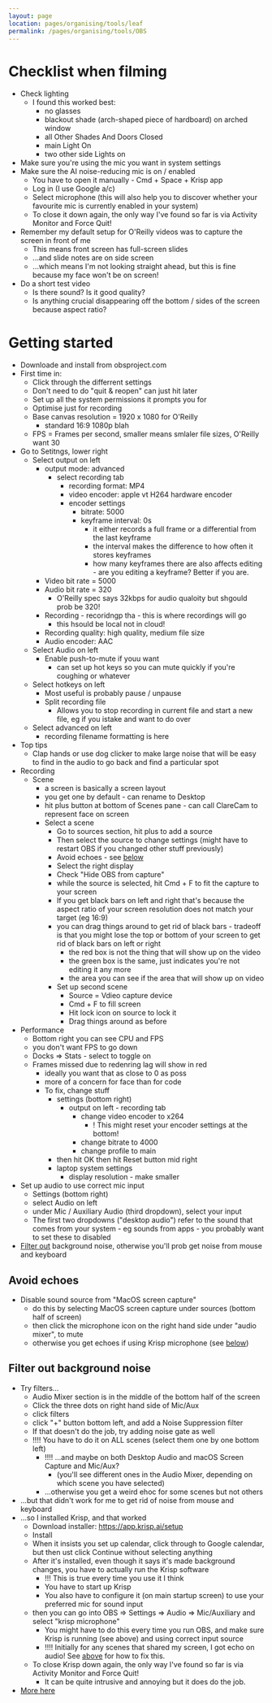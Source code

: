 ```yaml
---
layout: page
location: pages/organising/tools/leaf
permalink: /pages/organising/tools/OBS
---
```


# Checklist when filming

- Check lighting
    - I found this worked best:
        - no glasses 
        - blackout shade (arch-shaped piece of hardboard) on arched window 
        - all Other Shades And Doors Closed
        - main Light On
        - two other side Lights on
- Make sure you're using the mic you want in system settings
- Make sure the AI noise-reducing mic is on / enabled
    - You have to open it manually - Cmd + Space + Krisp app
    - Log in (I use Google a/c)
    - Select microphone (this will also help you to discover whether your favourite mic is currently enabled in your system)
    - To close it down again, the only way I've found so far is via Activity Monitor and Force Quit! 
- Remember my default setup for O'Reilly videos was to capture the screen in front of me
    - This means front screen has full-screen slides
    - ...and slide notes are on side screen
    - ...which means I'm not looking straight ahead, but this is fine because my face won't be on screen!
- Do a short test video
    - Is there sound? Is it good quality?
    - Is anything crucial disappearing off the bottom / sides of the screen because aspect ratio?

# Getting started

- Downloade and install from obsproject.com
- First time in:
    - Click through the differrent settings
    - Don't need to do "quit & reopen" can just hit later
    - Set up all the system permissions it prompts you for
    - Optimise just for recording
    - Base canvas resolution = 1920 x 1080 for O'Reilly
        - standard 16:9 1080p blah
    - FPS = Frames per second, smaller means smlaler file sizes, O'Reilly want 30
- Go to Setitngs, lower right
    - Select output on left
        - output mode: advanced
            - select recording tab
                - recording format: MP4
                - video encoder: apple vt H264 hardware encoder
                - encoder settings 
                    - bitrate: 5000
                    - keyframe interval: 0s
                        - it either records a full frame or a differential from the last keyframe
                        - the interval makes the difference to how often it stores keyframes
                        - how many keyframes there are also affects editing - are you editing a keyframe? Better if you are.
        - Video bit rate = 5000
        - Audio bit rate = 320
            - O'Reilly spec says 32kbps for audio qualoity but shgould prob be 320!
        - Recording - recoridngp tha - this is where recordings will go
            - this hsould be local not in cloud!
        - Recording quality: high quality, medium file size
        - Audio encoder: AAC
    - Select Audio on left
        - Enable push-to-mute if youu want
            - can set up hot keys so you can mute quickly if you're coughing or whatever
    - Select hotkeys on left
        - Most useful is probably pause / unpause
        - Split recording file
            - Allows you to stop recording in current file and start a new file, eg if you istake and want to do over
    - Select advanced on left
        - recording filename formatting is here
- Top tips
    - Clap hands or use dog clicker to make large noise that will be easy to find in the audio to go back and find a particular spot
- Recording
    - Scene
        - a screen is basically a screen layout
        - you get one by default - can rename to Desktop
        - hit plus button at bottom of Scenes pane - can call ClareCam to represent face on screen
        - Select a scene
            - Go to sources section, hit plus to add a source
            - Then select the source to change settings (might have to restart OBS if you changed other stuff previously)
            - Avoid echoes - see [below](#avoid-echoes)
            - Select the right display
            - Check "Hide OBS from capture"
            - while the source is selected, hit Cmd + F to fit the capture to your screen
            - If you get black bars on left and right that's because the aspect ratio of your screen resolution does not match your target (eg 16:9)
            - you can drag things around to get rid of black bars - tradeoff is that you might lose the top or bottom of your screen to get rid of black bars on left or right
                - the red box is not the thing that will show up on the video
                - the green box is the same, just indicates you're not editing it any more
                - the area you can see if the area that will show up on video
            - Set up second scene
                - Source = Vdieo capture device
                - Cmd + F to fill screen
                - Hit lock icon on source to lock it
                - Drag things around as before
- Performance
    - Bottom right you can see CPU and FPS
    - you don't want FPS to go down 
    - Docks => Stats - select to toggle on 
    - Frames missed due to redenring lag will show in red
        - ideally you want that as close to 0 as poss
        - more of a concern for face than for code
        - To fix, change stuff 
            - settings (bottom right)
                - output on left - recording tab 
                    - change video encoder to x264
                        - ! This might reset your encoder settings at the bottom!
                    - change bitrate to 4000
                    - change profile to main
            - then hit OK then hit Reset button mid right
            - laptop system settings
                - display resolution - make smaller
- Set up audio to use correct mic input
    - Settings (bottom right) 
    - select Audio on left
    - under Mic / Auxiliary Audio (third dropdown), select your input
    - The first two dropdowns ("desktop audio") refer to the sound that comes from your system - eg sounds from apps - you probably want to set these to disabled    
- [Filter out](#filter-out-background-noise) background noise, otherwise you'll prob get noise from mouse and keyboard

## Avoid echoes

- Disable sound source from "MacOS screen capture"
    - do this by selecting MacOS screen capture under sources (bottom half of screen)
    - then click the microphone icon on the right hand side under "audio mixer", to mute
    - otherwise you get echoes if using Krisp microphone (see [below](#filter-out-background-noise))
    
## Filter out background noise

- Try filters...
    - Audio Mixer section is in the middle of the bottom half of the screen
    - Click the three dots on right hand side of Mic/Aux
    - click filters
    - click "+" button bottom left, and add a Noise Suppression filter
    - If that doesn't do the job, try adding noise gate as well
    - !!!! You have to do it on ALL scenes (select them one by one bottom left)
        - !!!! ...and maybe on both Desktop Audio and macOS Screen Capture and Mic/Aux?
            - (you'll see different ones in the Audio Mixer, depending on which scene you have selected)
        - ...otherwise you get a weird ehoc for some scenes but not others
- ...but that didn't work for me to get rid of noise from mouse and keyboard
- ...so I installed Krisp, and that worked
    - Download installer: https://app.krisp.ai/setup
    - Install
    - When it insists you set up calendar, click through to Google calendar, but then ust click Continue without selecting anything
    - After it's installed, even though it says it's made background changes, you have to actually run the Krisp software
        - !!! This is true every time you use it I think
        - You have to start up Krisp
        - You also have to configure it (on main startup screen) to use your preferred mic for sound input
    - then you can go into OBS => Settings => Audio => Mic/Auxiliary and select "krisp microphone"
        - You might have to do this every time you run OBS, and make sure Krisp is running (see above) and using correct input source
        - !!!! Initially for any scenes that shared my screen, I got echo on audio! See [above](#avoid-echoes) for how to fix this.
    - To close Krisp down again, the only way I've found so far is via Activity Monitor and Force Quit! 
        - It can be quite intrusive and annoying but it does do the job.
- [More here](https://krisp.ai/blog/obs-remove-background-noise/)

